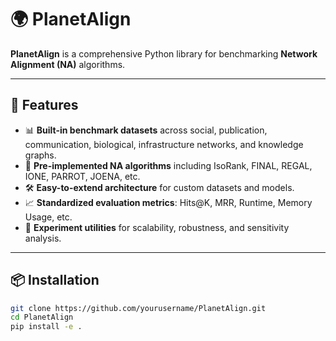 # 🌍 PlanetAlign

**PlanetAlign** is a comprehensive Python library for benchmarking **Network Alignment (NA)** algorithms.

---

## 🚀 Features

- 📊 **Built-in benchmark datasets** across social, publication, communication, biological, infrastructure networks, and knowledge graphs.
- 🧠 **Pre-implemented NA algorithms** including IsoRank, FINAL, REGAL, IONE, PARROT, JOENA, etc.
- 🛠️ **Easy-to-extend architecture** for custom datasets and models.
- 📈 **Standardized evaluation metrics**: Hits@K, MRR, Runtime, Memory Usage, etc.
- 🧪 **Experiment utilities** for scalability, robustness, and sensitivity analysis.

---

## 📦 Installation

```bash
git clone https://github.com/yourusername/PlanetAlign.git
cd PlanetAlign
pip install -e .
